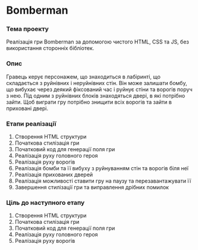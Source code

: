 # Bomberman
### Тема проекту
Реалізація гри Bomberman за допомогою чистого HTML, CSS та JS, без використання сторонніх бібліотек.

### Опис
Гравець керує персонажем, що знаходиться в лабіринті, що складається з руйнівних і неруйнівних стін. Він може залишати бомбу, що вибухає через деякий фіксований час і руйнує стіни та ворогів поруч з нею. Під одним з руйнівних блоків знаходяться двері, в які потрібно зайти. Щоб виграти гру потрібно знищити всіх ворогів та зайти в приховані двері.

### Етапи реалізації
  1. Створення HTML структури
  2. Початкова стилізація гри
  3. Початковий код для генерації поля гри
  4. Реалізація руху головного героя
  5. Реалізація руху ворогів
  6. Реалізація бомби та її вибуху з руйнуванням стін та ворогів біля неї
  7. Реалізація прихованих дверей
  8. Реалізація можливості ставити гру на паузу та перезавантажувати її
  9. Завершення стилізації гри та виправлення дрібних помилок
  
### Ціль до наступного етапу
  1. Створення HTML структури
  2. Початкова стилізація гри
  3. Початковий код для генерації поля гри
  4. Реалізація руху головного героя
  5. Реалізація руху ворогів

